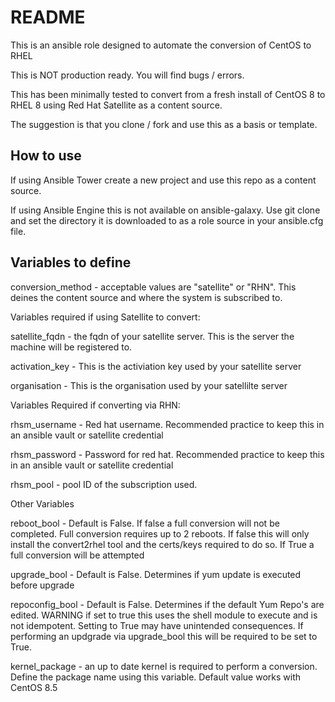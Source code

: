 README
======

This is an ansible role designed to automate the conversion of CentOS to RHEL

This is NOT production ready. You will find bugs / errors.

This has been minimally tested to convert from a fresh install of CentOS 8 to RHEL 8 using Red Hat Satellite as a content source.

The suggestion is that you clone / fork and use this as a basis or template.

How to use
----------

If using Ansible Tower create a new project and use this repo as a content source. 

If using Ansible Engine this is not available on ansible-galaxy. Use git clone and set the directory it is downloaded to as a role source in your ansible.cfg file.

Variables to define
-------------------

conversion_method - acceptable values are "satellite" or "RHN". This deines the content source and where the system is subscribed to.

Variables required if using Satellite to convert:

satellite_fqdn - the fqdn of your satellite server. This is the server the machine will be registered to.

activation_key - This is the activiation key used by your satellite server

organisation - This is the organisation used by your satellilte server


Variables Required if converting via RHN:

rhsm_username - Red hat username. Recommended practice to keep this in an ansible vault or satellite credential

rhsm_password - Password for red hat. Recommended practice to keep this in an ansible vault or satellite credential

rhsm_pool - pool ID of the subscription used.


Other Variables

reboot_bool - Default is False. If false a full conversion will not be completed. Full conversion requires up to 2 reboots. If false this will only install the convert2rhel tool and the certs/keys required to do so. If True a full conversion will be attempted

upgrade_bool - Default is False. Determines if yum update is executed before upgrade

repoconfig_bool - Default is False. Determines if the default Yum Repo's are edited. WARNING if set to true this uses the shell module to execute and is not idempotent. Setting to True may have unintended consequences. If performing an updgrade via upgrade_bool this will be required to be set to True. 

kernel_package - an up to date kernel is required to perform a conversion. Define the package name using this variable. Default value works with CentOS 8.5


